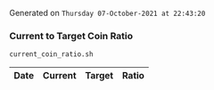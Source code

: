 Generated on `Thursday 07-October-2021 at 22:43:20`

### Current to Target Coin Ratio
`current_coin_ratio.sh`

Date|Current|Target|Ratio
---|---|---|---
